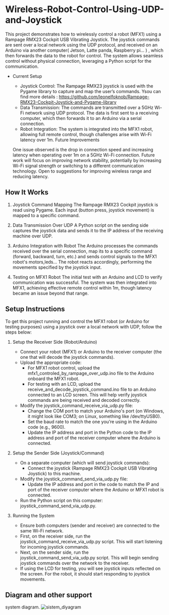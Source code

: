 # Wireless-Robot-Control-Using-UDP-and-Joystick

This project demonstrates how to wirelessly control a robot (MFX1) using a Rampage RMX23 Cockpit USB Vibrating Joystick. The joystick commands are sent over a local network using the UDP protocol, and received on an Arduino via another computer( Jetson, Latte panda, Raspberry pi... ) , which then forwards the data to the robot for control. The system allows seamless control without physical connection, leveraging a Python script for the communication.

- Current Setup
    - Joystick Control: The Rampage RMX23 joystick is used with the Pygame library to capture and map the user’s commands. Ysou can find more details : https://github.com/leonelfoknob/Rampage-RMX23-Cockpit-Joystick-and-Pygame-library
    - Data Transmission: The commands are transmitted over a 5GHz Wi-Fi network using UDP protocol. The data is first sent to a receiving computer, which then forwards it to an Arduino         via a   serial connection.
    - Robot Integration: The system is integrated into the MFX1 robot, allowing full remote control, though challenges arise with Wi-Fi latency over 1m.
      Future Improvements

  One issue observed is the drop in connection speed and increasing latency when operating over 1m on a 5GHz Wi-Fi connection. Future work will focus on improving network stability,        potentially by increasing Wi-Fi signal strength or switching to a different communication technology. Open to suggestions for improving wireless range and reducing latency.

## How It Works

1. Joystick Command Mapping
    The Rampage RMX23 Cockpit joystick is read using Pygame.
    Each input (button press, joystick movement) is mapped to a specific command.

3. Data Transmission Over UDP
    A Python script on the sending side captures the joystick data and sends it to the IP address of the receiving machine over UDP.

5. Arduino Integration with Robot
    The Arduino processes the commands received over the serial connection, map its to a specific command (forward, backward, turn, etc.) and sends control signals to the MFX1 robot's         motors,leds...
    The robot reacts accordingly, performing the movements specified by the joystick input.

7. Testing on MFX1 Robot
    The initial test with an Arduino and LCD to verify communication was successful.
    The system was then integrated into MFX1, achieving effective remote control within 1m, though latency became an issue beyond that range.

## Setup Instructions
To get this project running and control the MFX1 robot (or Arduino for testing purposes) using a joystick over a local network with UDP, follow the steps below:

1. Setup the Receiver Side (Robot/Arduino)
    - Connect your robot (MFX1) or Arduino to the receiver computer (the one that will decode the joystick commands).
    - Upload the appropriate code:
        - For MFX1 robot control, upload the mfx1_controled_by_rampage_over_udp.ino file to the Arduino onboard the MFX1 robot.
        - For testing with an LCD, upload the receive_and_decode_joystick_command.ino file to an Arduino connected to an LCD screen. This will help verify joystick commands are being                received and decoded correctly.
    - Modify the joystick_command_receive_via_udp.py file:
        - Change the COM port to match your Arduino's port (on Windows, it might look like COM3; on Linux, something like /dev/ttyUSB0).
        - Set the baud rate to match the one you’re using in the Arduino code (e.g., 9600).
        - Update the IP address and port in the Python code to the IP address and port of the receiver computer where the Arduino is connected.

2. Setup the Sender Side (Joystick/Command)
    - On a separate computer (which will send joystick commands):
        - Connect the joystick (Rampage RMX23 Cockpit USB Vibrating Joystick) to this machine.
    - Modify the joystick_command_send_via_udp.py file:
        - Update the IP address and port in the code to match the IP and port of the receiver computer where the Arduino or MFX1 robot is connected.
    - Run the Python script on this computer: joystick_command_send_via_udp.py.
3. Running the System
    - Ensure both computers (sender and receiver) are connected to the same Wi-Fi network.
    - First, on the receiver side, run the joystick_command_receive_via_udp.py script. This will start listening for incoming joystick commands.
    - Next, on the sender side, run the joystick_command_send_via_udp.py script. This will begin sending joystick commands over the network to the receiver.
    - If using the LCD for testing, you will see joystick inputs reflected on the screen. For the robot, it should start responding to joystick movements.


## Diagram and other support
system diagram.
![sistem_diyagram](https://github.com/user-attachments/assets/b2941541-2131-4563-9b52-b46bf975e0e4)
